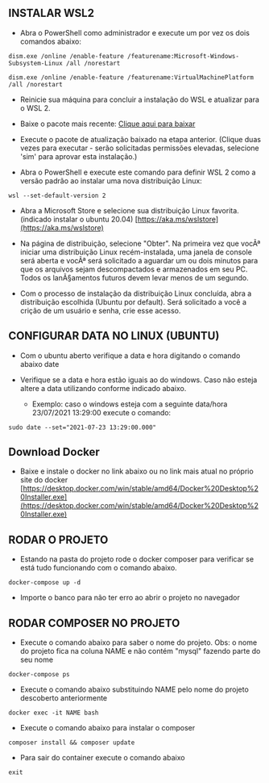 ## INSTALAR WSL2

- Abra o PowerShell como administrador e execute um por vez os dois comandos abaixo:
```console
dism.exe /online /enable-feature /featurename:Microsoft-Windows-Subsystem-Linux /all /norestart

dism.exe /online /enable-feature /featurename:VirtualMachinePlatform /all /norestart
```

- Reinicie sua máquina para concluir a instalação do WSL e atualizar para o WSL 2.

- Baixe o pacote mais recente:
[Clique aqui para baixar](https://wslstorestorage.blob.core.windows.net/wslblob/wsl_update_x64.msi)

- Execute o pacote de atualização baixado na etapa anterior. (Clique duas vezes para executar - serão solicitadas permissões elevadas, selecione 'sim' para aprovar esta instalação.)

- Abra o PowerShell e execute este comando para definir WSL 2 como a versão padrão ao instalar uma nova distribuição Linux:
```console
wsl --set-default-version 2
```

- Abra a Microsoft Store e selecione sua distribuição Linux favorita. (indicado instalar o ubuntu 20.04)
[https://aka.ms/wslstore](https://aka.ms/wslstore)

- Na página de distribuição, selecione "Obter".
Na primeira vez que vocÃª iniciar uma distribuição Linux recém-instalada, uma janela de console será aberta e vocÃª será solicitado a aguardar um ou dois minutos para que os arquivos sejam descompactados e armazenados em seu PC. Todos os lanÃ§amentos futuros devem levar menos de um segundo.

- Com o processo de instalação da distribuição Linux concluída, abra a distribuição escolhida (Ubuntu por default). Será solicitado a você a crição de um usuário e senha, crie esse acesso.

## CONFIGURAR DATA NO LINUX (UBUNTU)

- Com o ubuntu aberto verifique a data e hora digitando o comando abaixo
date

- Verifique se a data e hora estão iguais ao do windows. Caso não esteja altere a data utilizando conforme indicado abaixo.
	- Exemplo: caso o windows esteja com a seguinte data/hora 23/07/2021 13:29:00 execute o comando:
```console
sudo date --set="2021-07-23 13:29:00.000"
```

## Download Docker

- Baixe e instale o docker no link abaixo ou no link mais atual no próprio site do docker
[https://desktop.docker.com/win/stable/amd64/Docker%20Desktop%20Installer.exe](https://desktop.docker.com/win/stable/amd64/Docker%20Desktop%20Installer.exe)

## RODAR O PROJETO

- Estando na pasta do projeto rode o docker composer para verificar se está tudo funcionando com o comando abaixo.
```console
docker-compose up -d
```

- Importe o banco para não ter erro ao abrir o projeto no navegador

## RODAR COMPOSER NO PROJETO

- Execute o comando abaixo para saber o nome do projeto. Obs: o nome do projeto fica na coluna NAME e não contém "mysql" fazendo parte do seu nome
```console
docker-compose ps
```

- Execute o comando abaixo substituindo NAME pelo nome do projeto descoberto anteriormente
```console
docker exec -it NAME bash
```

- Execute o comando abaixo para instalar o composer
```console
composer install && composer update
```

- Para sair do container execute o comando abaixo
```console
exit
```
